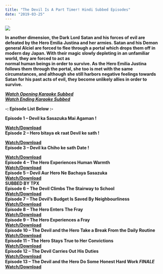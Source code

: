 ```yaml
---
title: "The Devil Is A Part Timer! Hindi Subbed Episodes"
date: "2019-03-25"
---
```


[![](https://4.bp.blogspot.com/-HvSZEkRbgn0/Wdchza-u-6I/AAAAAAAAAzc/RNb_fbKGS6Ix_lCGv0cs9aDbKz-kyfiTgCLcBGAs/s320/hataraku-maou-sama-full-1533412.jpg)](https://4.bp.blogspot.com/-HvSZEkRbgn0/Wdchza-u-6I/AAAAAAAAAzc/RNb_fbKGS6Ix_lCGv0cs9aDbKz-kyfiTgCLcBGAs/s1600/hataraku-maou-sama-full-1533412.jpg)

**In another dimension, the Dark Lord Satan and his forces of evil are defeated by the Hero Emilia Justina and her armies. Satan and his Demon general Alciel are forced to flee through a portal which drops them off in modern day Japan. With their magic slowly depleting in an unfamiliar world, they are forced to act as**  
**normal human beings in order to survive. As the Hero Emilia Justina follows them through the portal, she too is met with the same circumstances, and although she still harbors negative feelings towards Satan for his past acts of evil, they become unlikely allies in order to survive.**  
  
[_**Watch Opening Karaoke Subbed**_](https://technicalraja.xyz/z00CGjxC)  
**[_Watch Ending Karaoke Subbed_](https://technicalraja.xyz/iv9XGz9g)**

  

**\-: Episode List Below :-**  

**Episode 1 – Devil ka Sasazuka Mai Agaman !**

  

**[Watch/Download](https://technicalraja.xyz/mSRe)**  
**Episode 2 – Hero bitaya ek raat Devil ke sath !**

  
[**Watch/Download**](https://technicalraja.xyz/ovFwQX)  
**Episode 3 – Devil ka Chiho ke sath Date !**

**[Watch/Download](https://technicalraja.xyz/lwCs0)**  
**Episode 4 – The Hero Experiences Human Warmth**  
**[Watch/Download](https://technicalraja.xyz/Zn9F0)**  
****Episode 5 – Devil Aur Hero Ne Bachaya Sasazuka****  
****[Watch/Download](https://technicalraja.xyz/CdDcd)****  
****SUBBED BY TPX****  
********Episode 6 – The Devil Climbs The Stairway to School********  
********[Watch/Download](https://technicalraja.xyz/SVWo1It)********  
************Episode 7 – The Devil’s Budget Is Saved By Neighbourliness************  
************[Watch/Download](https://technicalraja.xyz/uVLVGH)************  
************Episode 8 – The Hero Enters The Fray************  
************[Watch/Download](https://technicalraja.xyz/W6KL)************  
**Episode 9 – The Hero Experiences a Fray**  
**[Watch/Download](https://technicalraja.xyz/kuFBv)**  
**Episode 10 – The Devil and the Hero Take a Break From the Daily Routine**  
**[Watch/Download](https://technicalraja.xyz/kY8cdp)**  
**Episode 11 – The Hero Stays True to Her Convictions**  
**[Watch/Download](https://technicalraja.xyz/zIN5a)**  
**Episode 12 – The Devil Carries Out His Duties**  
**[Watch/Download](https://technicalraja.xyz/AlRBQL5)**  
**Episode 13 – The Devil and the Hero Do Some Honest Hard Work _FINALE_**  
**[Watch/Download](https://technicalraja.xyz/rxB3)**
